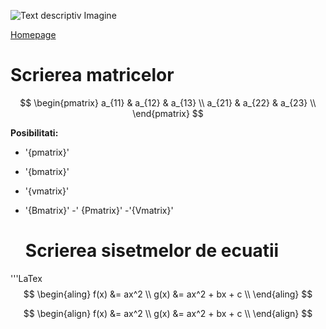 ![Text descriptiv Imagine](https://metricop.com/cdn/shop/articles/trimble-total-station.jpg?v=1677673954)

<script async src="https://cdn.jsdelivr.net/npm/mathjax@2/MathJax.js?config=TeX-AMS_CHTML"></script>


[Homepage](index.md)

# Scrierea matricelor

$$
\begin{pmatrix}
a_{11} & a_{12} & a_{13} \\
a_{21} & a_{22} & a_{23} \\
\end{pmatrix}
$$

**Posibilitati:**

- '{pmatrix}'
- '{bmatrix}'
- '{vmatrix}'
-  '{Bmatrix}'
  -' {Pmatrix}'
  -'{Vmatrix}'

   # Scrierea sisetmelor de ecuatii
'''LaTex
$$
\begin{aling}
f(x) &= ax^2 \\
g(x) &= ax^2 + bx + c \\
\end{aling}
  $$
   
  $$
\begin{align}
f(x) &= ax^2 \\
g(x) &= ax^2 + bx + c \\
\end{align}
  $$





